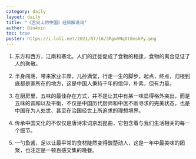 ```yaml
---
category: daily
layout: daily
title: "《舌尖上的中国》经典解说词"
author: Bin4xin
toc: true
poster: https://i.loli.net/2021/07/16/3RgwVNqOt6mskPy.png
---
```




1. 东方和西方，江南和塞北。人们的迁徙促成了食物的相逢，食物的离合见证了人的聚散。

2. 半身闯荡，带来家业丰厚，儿孙满堂，行走一生的脚步，起点，终点，归根到底都是家所在的地方，这是中国人秉持千年的信仰，朴素，但有力量。

3. 在厨房里，五味的最佳存在方式，并不是让其中有某一味显得格外突出，而是五味的调和以及平衡，不仅是中国历代厨师和中医不断寻求的完美状态，也是中国在为人处世、甚至在治国经世上所追求的理想境界。

4. 传承中国文化的不仅仅是唐诗宋词京剧昆曲，它包含着与我们生活相关的每一个细节。

5. 一勺鱼酱，足以让最平常的食材陡然变得酸楚动人，这是一年中最美味的团聚，也注定是一顿百感交集的晚餐。